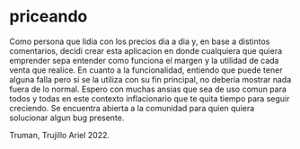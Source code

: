 # priceando

Como persona que lidia con los precios dia a dia y, en base a distintos comentarios, decidi crear esta aplicacion en donde cualquiera que quiera emprender sepa entender como funciona el margen y la utilidad de cada venta que realice.
En cuanto a la funcionalidad, entiendo que puede tener alguna falla pero si se la utiliza con su fin principal, no deberia mostrar nada fuera de lo normal.
Espero con muchas ansias que sea de uso comun para todos y todas en este contexto inflacionario que te quita tiempo para seguir creciendo.
Se encuentra abierta a la comunidad para quien quiera solucionar algun bug presente.

Truman, Trujillo Ariel 2022.
